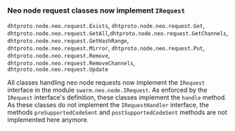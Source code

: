 ### Neo node request classes now implement `IRequest`

`dhtproto.node.neo.request.Exists`, `dhtproto.node.neo.request.Get`,
`dhtproto.node.neo.request.GetAll`,`dhtproto.node.neo.request.GetChannels`,
`dhtproto.node.neo.request.GetHashRange`, `dhtproto.node.neo.request.Mirror`,
`dhtproto.node.neo.request.Put`, `dhtproto.node.neo.request.Remove`,
`dhtproto.node.neo.request.RemoveChannels`, `dhtproto.node.neo.request.Update`

All classes handling neo node requests now implement the `IRequest` interface in
the module `swarm.neo.node.IRequest`. As enforced by the `IRequest` interface's
definition, these classes implement the `handle` method. As these classes do not
implement the `IRequestHandler` interface, the methods `preSupportedCodeSent`
and `postSupportedCodeSent` methods are not implemented here anymore.
